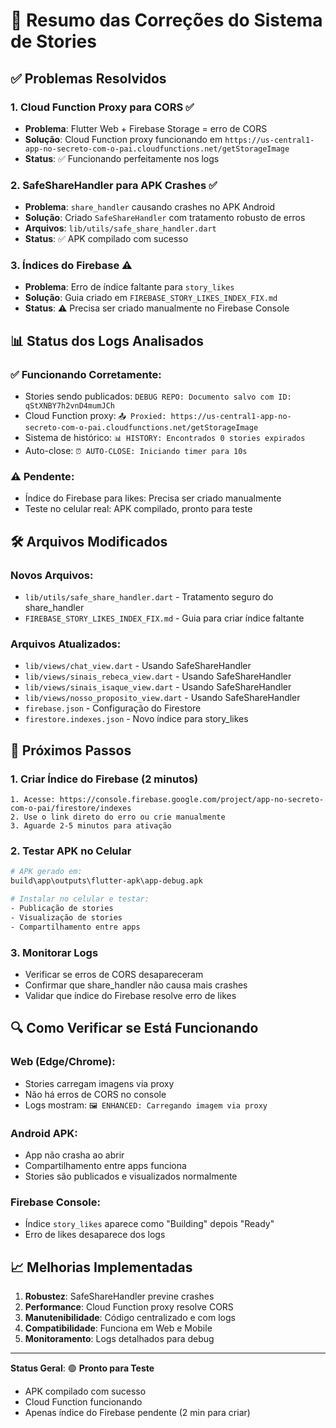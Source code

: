 # 🔧 Resumo das Correções do Sistema de Stories

## ✅ **Problemas Resolvidos**

### 1. **Cloud Function Proxy para CORS** ✅
- **Problema**: Flutter Web + Firebase Storage = erro de CORS
- **Solução**: Cloud Function proxy funcionando em `https://us-central1-app-no-secreto-com-o-pai.cloudfunctions.net/getStorageImage`
- **Status**: ✅ Funcionando perfeitamente nos logs

### 2. **SafeShareHandler para APK Crashes** ✅
- **Problema**: `share_handler` causando crashes no APK Android
- **Solução**: Criado `SafeShareHandler` com tratamento robusto de erros
- **Arquivos**: `lib/utils/safe_share_handler.dart`
- **Status**: ✅ APK compilado com sucesso

### 3. **Índices do Firebase** ⚠️
- **Problema**: Erro de índice faltante para `story_likes`
- **Solução**: Guia criado em `FIREBASE_STORY_LIKES_INDEX_FIX.md`
- **Status**: ⚠️ Precisa ser criado manualmente no Firebase Console

## 📊 **Status dos Logs Analisados**

### ✅ **Funcionando Corretamente**:
- Stories sendo publicados: `DEBUG REPO: Documento salvo com ID: qStXNBY7h2vnD4mumJCh`
- Cloud Function proxy: `📤 Proxied: https://us-central1-app-no-secreto-com-o-pai.cloudfunctions.net/getStorageImage`
- Sistema de histórico: `📊 HISTORY: Encontrados 0 stories expirados`
- Auto-close: `⏰ AUTO-CLOSE: Iniciando timer para 10s`

### ⚠️ **Pendente**:
- Índice do Firebase para likes: Precisa ser criado manualmente
- Teste no celular real: APK compilado, pronto para teste

## 🛠️ **Arquivos Modificados**

### **Novos Arquivos**:
- `lib/utils/safe_share_handler.dart` - Tratamento seguro do share_handler
- `FIREBASE_STORY_LIKES_INDEX_FIX.md` - Guia para criar índice faltante

### **Arquivos Atualizados**:
- `lib/views/chat_view.dart` - Usando SafeShareHandler
- `lib/views/sinais_rebeca_view.dart` - Usando SafeShareHandler  
- `lib/views/sinais_isaque_view.dart` - Usando SafeShareHandler
- `lib/views/nosso_proposito_view.dart` - Usando SafeShareHandler
- `firebase.json` - Configuração do Firestore
- `firestore.indexes.json` - Novo índice para story_likes

## 🎯 **Próximos Passos**

### 1. **Criar Índice do Firebase** (2 minutos)
```
1. Acesse: https://console.firebase.google.com/project/app-no-secreto-com-o-pai/firestore/indexes
2. Use o link direto do erro ou crie manualmente
3. Aguarde 2-5 minutos para ativação
```

### 2. **Testar APK no Celular**
```bash
# APK gerado em:
build\app\outputs\flutter-apk\app-debug.apk

# Instalar no celular e testar:
- Publicação de stories
- Visualização de stories
- Compartilhamento entre apps
```

### 3. **Monitorar Logs**
- Verificar se erros de CORS desapareceram
- Confirmar que share_handler não causa mais crashes
- Validar que índice do Firebase resolve erro de likes

## 🔍 **Como Verificar se Está Funcionando**

### **Web (Edge/Chrome)**:
- Stories carregam imagens via proxy
- Não há erros de CORS no console
- Logs mostram: `🖼️ ENHANCED: Carregando imagem via proxy`

### **Android APK**:
- App não crasha ao abrir
- Compartilhamento entre apps funciona
- Stories são publicados e visualizados normalmente

### **Firebase Console**:
- Índice `story_likes` aparece como "Building" depois "Ready"
- Erro de likes desaparece dos logs

## 📈 **Melhorias Implementadas**

1. **Robustez**: SafeShareHandler previne crashes
2. **Performance**: Cloud Function proxy resolve CORS
3. **Manutenibilidade**: Código centralizado e com logs
4. **Compatibilidade**: Funciona em Web e Mobile
5. **Monitoramento**: Logs detalhados para debug

---

**Status Geral**: 🟢 **Pronto para Teste**
- APK compilado com sucesso
- Cloud Function funcionando
- Apenas índice do Firebase pendente (2 min para criar)